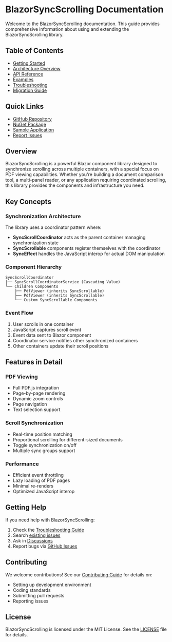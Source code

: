 # BlazorSyncScrolling Documentation

Welcome to the BlazorSyncScrolling documentation. This guide provides comprehensive information about using and extending the BlazorSyncScrolling library.

## Table of Contents

- [Getting Started](getting-started.md)
- [Architecture Overview](architecture.md)
- [API Reference](api-reference.md)
- [Examples](examples.md)
- [Troubleshooting](troubleshooting.md)
- [Migration Guide](migration-guide.md)

## Quick Links

- [GitHub Repository](https://github.com/yourusername/BlazorSyncScrolling)
- [NuGet Package](https://www.nuget.org/packages/BlazorSyncScrolling)
- [Sample Application](../BlazorSyncScrolling.SampleApp)
- [Report Issues](https://github.com/yourusername/BlazorSyncScrolling/issues)

## Overview

BlazorSyncScrolling is a powerful Blazor component library designed to synchronize scrolling across multiple containers, with a special focus on PDF viewing capabilities. Whether you're building a document comparison tool, a multi-panel reader, or any application requiring coordinated scrolling, this library provides the components and infrastructure you need.

## Key Concepts

### Synchronization Architecture

The library uses a coordinator pattern where:
- **SyncScrollCoordinator** acts as the parent container managing synchronization state
- **SyncScrollable** components register themselves with the coordinator
- **SyncEffect** handles the JavaScript interop for actual DOM manipulation

### Component Hierarchy

```
SyncScrollCoordinator
├── SyncScrollCoordinatorService (Cascading Value)
└── Children Components
    ├── PdfViewer (inherits SyncScrollable)
    ├── PdfViewer (inherits SyncScrollable)
    └── Custom SyncScrollable Components
```

### Event Flow

1. User scrolls in one container
2. JavaScript captures scroll event
3. Event data sent to Blazor component
4. Coordinator service notifies other synchronized containers
5. Other containers update their scroll positions

## Features in Detail

### PDF Viewing
- Full PDF.js integration
- Page-by-page rendering
- Dynamic zoom controls
- Page navigation
- Text selection support

### Scroll Synchronization
- Real-time position matching
- Proportional scrolling for different-sized documents
- Toggle synchronization on/off
- Multiple sync groups support

### Performance
- Efficient event throttling
- Lazy loading of PDF pages
- Minimal re-renders
- Optimized JavaScript interop

## Getting Help

If you need help with BlazorSyncScrolling:

1. Check the [Troubleshooting Guide](troubleshooting.md)
2. Search [existing issues](https://github.com/yourusername/BlazorSyncScrolling/issues)
3. Ask in [Discussions](https://github.com/yourusername/BlazorSyncScrolling/discussions)
4. Report bugs via [GitHub Issues](https://github.com/yourusername/BlazorSyncScrolling/issues/new)

## Contributing

We welcome contributions! See our [Contributing Guide](../CONTRIBUTING.md) for details on:
- Setting up development environment
- Coding standards
- Submitting pull requests
- Reporting issues

## License

BlazorSyncScrolling is licensed under the MIT License. See the [LICENSE](../LICENSE) file for details.